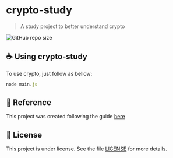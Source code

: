 # crypto-study

> A study project to better understand crypto

![GitHub repo size](https://img.shields.io/github/repo-size/iuricode/README-template?style=for-the-badge)


## ☕ Using crypto-study

To use crypto, just follow as bellow:

```js
node main.js
```

## 🤝 Reference

This project was created following the guide [here](https://blog.logrocket.com/build-cryptocurrency-node-js-blockchain/)


## 📝 License

This project is under license. See the file [LICENSE](LICENSE.md) for more details.